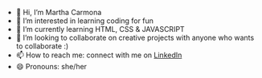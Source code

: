 - 👋 Hi, I’m Martha Carmona
- 👀 I’m interested in learning coding for fun
- 🌱 I’m currently learning HTML, CSS & JAVASCRIPT
- 💞️ I’m looking to collaborate on creative projects with anyone who wants to collaborate :)
- 📫 How to reach me: connect with me on [LinkedIn](https://www.linkedin.com/in/martha-carmona-bb72aa17a/)
- 😄 Pronouns: she/her
